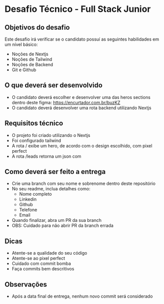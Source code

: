 # Desafio Técnico - Full Stack Junior

## Objetivos do desafio

Este desafio irá verificar se o candidato possuí as seguintes habilidades em um nível básico:

- Noções de Nextjs
- Noções de Tailwind
- Noções de Backend
- Git e Github

## O que deverá ser desenvolvido

- O candidato deverá escolher e desenvolver uma das heros sections dentro deste figma: https://encurtador.com.br/buzKZ
- O candidato deverá desenvolver uma rota backend utilizando Nextjs

## Requisitos técnico

- O projeto foi criado utilizando o Nextjs
- Foi configurado tailwind
- A rota / exibe um hero, de acordo com o design escolhido, com pixel perfect
- A rota /leads retorna um json com

## Como deverá ser feito a entrega

- Crie uma branch com seu nome e sobrenome dentro deste repositório
- No seu readme, inclua detalhes como:
  - Nome completo
  - Linkedin
  - Github
  - Telefone
  - Email
- Quando finalizar, abra um PR da sua branch
- OBS: Cuidado para não abrir PR da branch errada

## Dicas

- Atente-se a qualidade do seu código
- Atente-se ao pixel perfect
- Cuidado com commit bomba
- Faça commits bem descritivos

## Observações

- Após a data final de entrega, nenhum novo commit será considerado
